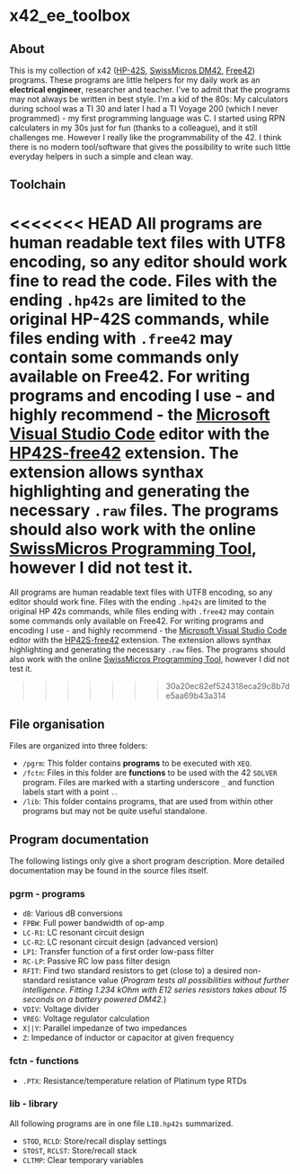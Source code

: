 # x42_ee_toolbox
## About
This is my collection of x42 ([HP-42S](https://www.hpmuseum.org/hp42s.htm), [SwissMicros DM42](https://www.swissmicros.com/product/dm42), [Free42](https://thomasokken.com/free42/)) programs. These programs are little helpers for my daily work as an **electrical engineer**, researcher and teacher. I've to admit that the  programs may not always be written in best style. I'm a kid of the 80s: My calculators during school was a TI 30 and later I had a TI Voyage 200 (which I never programmed) - my first programming language was C. I started using RPN calculaters in my 30s just for fun (thanks to a colleague), and it still challenges me. However I really like the programmability of the 42. I think there is no modern tool/software that gives the possibility to write such little everyday helpers in such a simple and clean way.
## Toolchain
<<<<<<< HEAD
All programs are human readable text files with UTF8 encoding, so any editor should work fine to read the code. Files with the ending `.hp42s` are limited to the original HP-42S commands, while files ending with `.free42` may contain some commands only available on Free42. For writing programs and encoding I use - and highly recommend - the [Microsoft Visual Studio Code](https://code.visualstudio.com) editor with the [HP42S-free42](https://marketplace.visualstudio.com/items?itemName=JHeilingbrunner.vscode-hp42s-free42) extension. The extension allows synthax highlighting and generating the necessary `.raw` files. The programs should also work with the online [SwissMicros Programming Tool](https://technical.swissmicros.com/decoders/dm42/), however I did not test it.
=======
All programs are human readable text files with UTF8 encoding, so any editor should work fine. Files with the ending `.hp42s` are limited to the original HP 42s commands, while files ending with `.free42` may contain some commands only available on Free42. For writing programs and encoding I use - and highly recommend - the [Microsoft Visual Studio Code](https://code.visualstudio.com) editor with the [HP42S-free42](https://marketplace.visualstudio.com/items?itemName=JHeilingbrunner.vscode-hp42s-free42) extension. The extension allows synthax highlighting and generating the necessary `.raw` files. The programs should also work with the online [SwissMicros Programming Tool](https://technical.swissmicros.com/decoders/dm42/), however I did not test it.
>>>>>>> 30a20ec82ef524318eca29c8b7de5aa69b43a314
## File organisation
Files are organized into three folders:
- `/pgrm`: This folder contains **programs** to be executed with `XEQ`.
- `/fctn`: Files in this folder are **functions** to be used with the 42 `SOLVER` program. Files are marked with a starting underscore `_` and function labels start with a point `.`.
- `/lib`: This folder contains programs, that are used from within other programs but may not be quite useful standalone.
## Program documentation
The following listings only give a short program description. More detailed documentation may be found in the source files itself.
### pgrm - programs
- `dB`: Various dB conversions
- `FPBW`: Full power bandwidth of op-amp
- `LC-R1`: LC resonant circuit design
- `LC-R2`: LC resonant circuit design (advanced version)
- `LP1`: Transfer function of a first order low-pass filter
- `RC-LP`: Passive RC low pass filter design
- `RFIT`: Find two standard resistors to get (close to) a desired non-standard resistance value (*Program tests all possibilities without further intelligence. Fitting 1.234 kOhm with E12 series resistors takes about 15 seconds on a battery powered DM42.*)
- `VDIV`: Voltage divider
- `VREG`: Voltage regulator calculation
- `X||Y`: Parallel impedanze of two impedances
- `Z`: Impedance of inductor or capacitor at given frequency
### fctn - functions
- `.PTX`: Resistance/temperature relation of Platinum type RTDs
### lib - library
All following programs are in one file `LIB.hp42s` summarized.
- `STOD`, `RCLD`: Store/recall display settings
- `STOST`, `RCLST`: Store/recall stack
- `CLTMP`: Clear temporary variables
